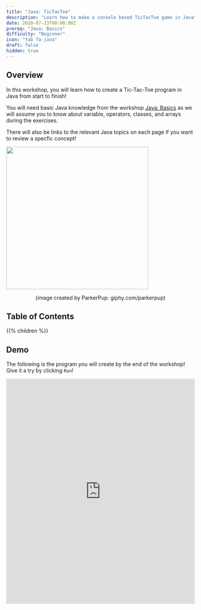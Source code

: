 ```yaml
---
title: "Java: TicTacToe"
description: "Learn how to make a console based TicTacToe game in Java"
date: 2020-07-23T00:00:00Z
prereq: "Java: Basics"
difficulty: "Beginner"
icon: "fab fa-java"
draft: false
hidden: true
---
```


## Overview
In this workshop, you will learn how to create a Tic-Tac-Toe program in Java from start to finish! 

You will need basic Java knowledge from the workshop [Java: Basics](../../java-basics/_index.md) as we will assume you to know about variable, operators, classes, and arrays during the exercises.

There will also be links to the relevant Java topics on each page if you want to review a specfic concept! 

<img src="https://media.giphy.com/media/YnZPEeeC7q6pQEZw1I/giphy.gif" width="380" height="380" />
<p style="text-align: center; ">(image created by ParkerPup: giphy.com/parkerpup)</p>

## Table of Contents

{{% children %}}

## Demo
The following is the program you will create by the end of the workshop! Give it a try by clicking `Run`!

<iframe height="600px" width="100%" 
 src="https://repl.it/@nuevofoundation/JavaTicTacToeDemo?lite=true&outputonly=1" scrolling="no" frameborder="no" allowtransparency="true" allowfullscreen="true" sandbox="allow-forms allow-pointer-lock allow-popups allow-same-origin allow-scripts allow-modals"></iframe>

